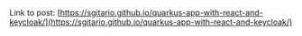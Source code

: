 Link to post: [https://sgitario.github.io/quarkus-app-with-react-and-keycloak/](https://sgitario.github.io/quarkus-app-with-react-and-keycloak/)

